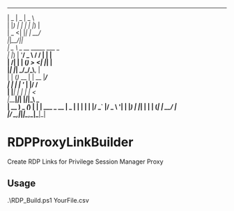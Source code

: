   ____  ____  ____                
 |  _ \|  _ \|  _ \               
 | |_) | | | | |_) |              
 |  _ <| |_| |  __/               
 |_|_\_\____/|_|                  
 |  _ \ _ __ _____  ___   _       
 | |_) | '__/ _ \ \/ / | | |      
 |  __/| | | (_) >  <| |_| |      
 |_|   |_|  \___/_/\_\\__, |      
 | |   (_)_ __ | | __ |___/       
 | |   | | '_ \| |/ /             
 | |___| | | | |   <              
 |_____|_|_| |_|_|\_\ _           
 | __ ) _   _(_) | __| | ___ _ __ 
 |  _ \| | | | | |/ _` |/ _ \ '__|
 | |_) | |_| | | | (_| |  __/ |   
 |____/ \__,_|_|_|\__,_|\___|_| 
 
# RDPProxyLinkBuilder
Create RDP Links for Privilege Session Manager Proxy

## Usage
.\RDP_Build.ps1 YourFile.csv
